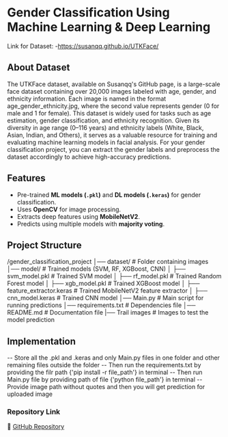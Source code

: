 # Gender Classification Using Machine Learning & Deep Learning

Link for Dataset: -https://susanqq.github.io/UTKFace/

## About Dataset
  The UTKFace dataset, available on Susanqq's GitHub page, is a large-scale face dataset containing over 20,000 images labeled with age, gender, and ethnicity information. Each image is named in the format age_gender_ethnicity.jpg, where the second value represents gender (0 for male and 1 for female). This dataset is widely used for tasks such as age estimation, gender classification, and ethnicity recognition. Given its diversity in age range (0–116 years) and ethnicity labels (White, Black, Asian, Indian, and Others), it serves as a valuable resource for training and evaluating machine learning models in facial analysis. For your gender classification project, you can extract the gender labels and preprocess the dataset accordingly to achieve high-accuracy predictions.

## Features
- Pre-trained **ML models (`.pkl`)** and **DL models (`.keras`)** for gender classification.
- Uses **OpenCV** for image processing.
- Extracts deep features using **MobileNetV2**.
- Predicts using multiple models with **majority voting**.

## Project Structure
/gender_classification_project
│── dataset/                		# Folder containing images
│── model/                   		# Trained models (SVM, RF, XGBoost, CNN)
│   ├── svm_model.pkl        		# Trained SVM model
│   ├── rf_model.pkl         		# Trained Random Forest model
│   ├── xgb_model.pkl        		# Trained XGBoost model
│   ├── feature_extractor.keras 	# Trained MobileNetV2 feature extractor
│   ├── cnn_model.keras        	# Trained CNN model
│── Main.py                         # Main script for running predictions
│── requirements.txt         		# Dependencies file
│── README.md                       # Documentation file
|── Trail images                    # Images to test the model prediction             		

## Implementation
-- Store all the .pkl and .keras and only Main.py files in one folder and other remaining files outside the folder
-- Then run the requirements.txt by providing the filr path {'pip install -r file_path'} in terminal 
-- Then run Main.py file by providing path of file {'python file_path'} in terminal 
-- Provide image path without quotes and then you will get prediction for uploaded image


### Repository Link
🔗 [GitHub Repository](https://github.com/Nikhil-Patil-07/Open_CV_Project)
